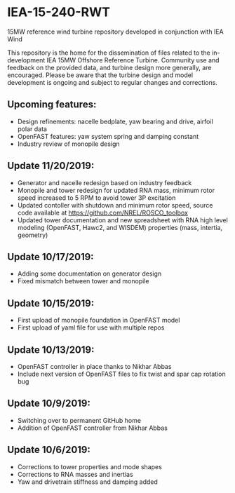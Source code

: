 # IEA-15-240-RWT
15MW reference wind turbine repository developed in conjunction with IEA Wind

This repository is the home for the dissemination of files related to the in-development IEA 15MW Offshore Reference Turbine.  Community use and feedback on the provided data, and turbine design more generally, are encouraged.  Please be aware that the turbine design and model development is ongoing and subject to regular changes and corrections.

 
## Upcoming features:

* Design refinements: nacelle bedplate, yaw bearing and drive, airfoil polar data
* OpenFAST features: yaw system spring and damping constant
* Industry review of monopile design

## Update 11/20/2019:

* Generator and nacelle redesign based on industry feedback
* Monopile and tower redesign for updated RNA mass, minimum rotor speed increased to 5 RPM to avoid tower 3P excitation
* Updated contoller with shutdown and minimum rotor speed, source code available at https://github.com/NREL/ROSCO_toolbox
* Updated tower documentation and new spreadsheet with RNA high level modeling (OpenFAST, Hawc2, and WISDEM) properties (mass, intertia, geometry)

## Update 10/17/2019:

* Adding some documentation on generator design
* Fixed mismatch between tower and monopile

## Update 10/15/2019:

* First upload of monopile foundation in OpenFAST model
* First upload of yaml file for use with multiple repos

## Update 10/13/2019:

* OpenFAST controller in place thanks to Nikhar Abbas
* Include next version of OpenFAST files to fix twist and spar cap rotation bug

## Update 10/9/2019:

* Switching over to permanent GitHub home
* Addition of OpenFAST controller from Nikhar Abbas

## Update 10/6/2019:

* Corrections to tower properties and mode shapes
* Corrections to RNA masses and inertias
* Yaw and drivetrain stiffness and damping added

